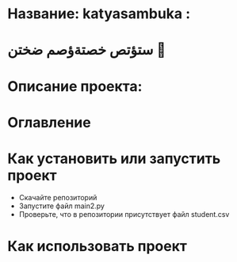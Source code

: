 # Название: katyasambuka :
# ستؤتص خصتةؤصم ضختن 🍌
# Описание проекта:
# Оглавление
# Как установить или запустить проект
- Скачайте репозиторий
- Запустите файл main2.py
- Проверьте, что в репозитории присутствует файл student.csv
# Как использовать проект
